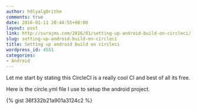 ```yaml
---
author: h0lyalg0rithm
comments: true
date: 2016-01-11 20:44:55+00:00
layout: post
link: http://surajms.com/2016/01/setting-up-android-build-on-circleci/
slug: setting-up-android-build-on-circleci
title: Setting up android build on circleci
wordpress_id: 4551
categories:
- Android
---
```


Let me start by stating this CircleCI is a really cool CI and best of all its free.

Here is the circle.yml file I use to setup the android project.

{% gist 36f332b21a901a3124c2 %}
